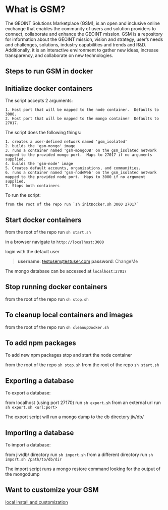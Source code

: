 # What is GSM?

The GEOINT Solutions Marketplace (GSM), is an open and inclusive online exchange that enables the community of users and solution providers to connect, collaborate and enhance the GEOINT mission.
GSM is a repository for information about the GEOINT mission, vision and strategy, user’s needs and challenges, solutions, industry capabilities and trends and R&D. Additionally, it is an interactive environment to gather new ideas, increase transparency, and collaborate on new technologies.

## Steps to run GSM in docker

## Initialize docker containers ##

The script accepts 2 arguments:

	1. Host port that will be mapped to the node container.  Defaults to 3000.
	2. Host port that will be mapped to the mongo container  Defaults to 27017.	

The script does the following things:

	1. creates a user-defined network named 'gsm_isolated'
 	2. builds the 'gsm-mongo' image
 	3. runs a container named 'gsm-mongoDB' on the gsm_isolated network mapped to the provided mongo port.  Maps to 27017 if no arguments supplied.
 	4. builds the 'gsm-node' image
 	5. Creates default accounts, organizations, and communities.
 	6. runs a container named 'gsm-nodeWeb' on the gsm_isolated network mapped to the provided node port.  Maps to 3000 if no argument supplied.
	7. Stops both containers

To run the script:
	
	from the root of the repo run `sh initDocker.sh 3000 27017` 	

## Start docker containers ##

from the root of the repo run `sh start.sh`

in a browser navigate to `http://localhost:3000`

login with the default user
> **username**: testuser@testuser.com 
> **password**: ChangeMe

The mongo database can be accessed at `localhost:27017`

## Stop running docker containers ##

from the root of the repo run `sh stop.sh`

## To cleanup local containers and images ##

from the root of the repo run `sh cleanupDocker.sh`

## To add npm packages ##

To add new npm packages stop and start the node container

from the root of the repo `sh stop.sh`
from the root of the repo `sh start.sh`

## Exporting a database ##

To export a database:

from localhost (using port 27170) run `sh export.sh`
from an external url run `sh export.sh <url:port>`

The export script will run a mongo dump to the db directory jiv/db/

## Importing a database ##

To import a database: 

from jiv/db/ directory run `sh import.sh`
from a different directory run `sh import.sh /path/to/db/dir`

The import script runs a mongo restore command looking for the output
of the mongodump

## Want to customize your GSM

[local install and customization](https://github.com/stlviper/gsm/blob/master/jiv/README.md)


